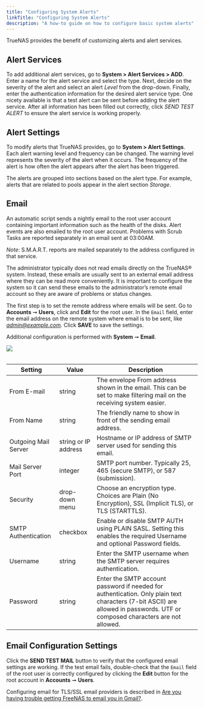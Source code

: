 ```yaml
---
title: "Configuring System Alerts"
linkTitle: "Configuring System Alerts"
description: "A how-to guide on how to configure basic system alerts"
---
```


TrueNAS provides the benefit of customizing alerts and alert services.

## Alert Services

To add additional alert services, go to **System > Alert Services > ADD**.
Enter a name for the alert service and select the type. Next, decide on the
severity of the alert and select an alert *Level* from the drop-down. Finally,
enter the authentication information for the desired alert service type. One
nicety available is that a test alert can be sent before adding the alert
service. After all information has been filled out correctly, click
*SEND TEST ALERT* to ensure the alert service is working properly.

## Alert Settings

To modify alerts that TrueNAS provides, go to **System > Alert Settings**.
Each alert warning level and frequency can be changed. The warning level
represents the severity of the alert when it occurs. The frequency of the alert
is how often the alert appears after the alert has been triggered.

The alerts are grouped into sections based on the alert type. For example,
alerts that are related to pools appear in the alert section *Storage*.


## Email

An automatic script sends a nightly email to the root user account containing important information such as the health of the disks. Alert events are also emailed to the root user account. Problems with Scrub Tasks are reported separately in an email sent at 03:00AM.

*Note*: S.M.A.R.T. reports are mailed separately to the address configured in that service.

The administrator typically does not read emails directly on the TrueNAS® system. Instead, these emails are usually sent to an external email address where they can be read more conveniently. It is important to configure the system so it can send these emails to the administrator’s remote email account so they are aware of problems or status changes.

The first step is to set the remote address where emails will be sent. Go to **Accounts** ➞ **Users**, click <i class="fas fa-ellipsis-v"></i> and **Edit** for the root user. In the `Email` field, enter the email address on the remote system where email is to be sent, like *admin@example.com*. Click **SAVE** to save the settings.

Additional configuration is performed with **System** ➞ **Email**.

<img src="/images/TN-12.0-email.PNG">
<br><br>


| Setting              | Value                | Description                                                                                                                                                                  |
|----------------------|----------------------|------------------------------------------------------------------------------------------------------------------------------------------------------------------------------|
| From E-mail          | string               | The envelope From address shown in the email. This can be set to make filtering mail on the receiving system easier.                                                         |
| From Name            | string               | The friendly name to show in front of the sending email address.                                                                                                             |
| Outgoing Mail Server | string or IP address | Hostname or IP address of SMTP server used for sending this email.                                                                                                           |
| Mail Server Port     | integer              | SMTP port number. Typically 25, 465 (secure SMTP), or 587 (submission).                                                                                                      |
| Security             | drop-down menu       | Choose an encryption type. Choices are Plain (No Encryption), SSL (Implicit TLS), or TLS (STARTTLS).                                                                         |
| SMTP Authentication  | checkbox             | Enable or disable SMTP AUTH using PLAIN SASL. Setting this enables the required Username and optional Password fields.                                                       |
| Username             | string               | Enter the SMTP username when the SMTP server requires authentication.                                                                                                        |
| Password             | string               | Enter the SMTP account password if needed for authentication. Only plain text characters (7-bit ASCII) are allowed in passwords. UTF or composed characters are not allowed. |

## Email Configuration Settings

Click the **SEND TEST MAIL** button to verify that the configured email settings are working. If the test email fails, double-check that the `Email` field of the root user is correctly configured by clicking the **Edit** button for the root account in **Accounts** ➞ **Users**.

Configuring email for TLS/SSL email providers is described in [Are you having trouble getting FreeNAS to email you in Gmail?](https://forums.freenas.org/index.php?threads/are-you-having-trouble-getting-freenas-to-email-you-in-gmail.22517/).
